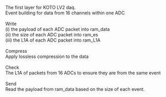 The first layer for KOTO LV2 daq.\
Event building for data from 16 channels within one ADC \
\
Write\
(i)   the payload of each ADC packet into ram_data\
(ii)  the size of each ADC packet into ram_es\
(iii) the L1A of each ADC packet into ram_L1A\
\
Compress\
Apply lossless compression to the data\
\
Check\
The L1A of packets from 16 ADCs to ensure they are from the same event \
\
Send\
Read the payload from ram_data based on the size of each event. 

 
